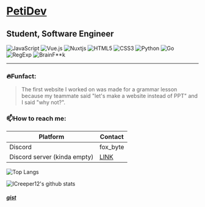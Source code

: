 # [**PetiDev**](https://petidev.github.io/PetiDevSite/) 
## Student, Software Engineer

![JavaScript](https://img.shields.io/badge/javascript-%23323330.svg?style=for-the-badge&logo=javascript&logoColor=%23F7DF1E)
![Vue.js](https://img.shields.io/badge/vuejs-%2335495e.svg?style=for-the-badge&logo=vuedotjs&logoColor=%234FC08D)
![Nuxtjs](https://img.shields.io/badge/Nuxt-002E3B?style=for-the-badge&logo=nuxt&logoColor=#00DC82)
![HTML5](https://img.shields.io/badge/html5-%23E34F26.svg?style=for-the-badge&logo=html5&logoColor=white)
![CSS3](https://img.shields.io/badge/css3-%231572B6.svg?style=for-the-badge&logo=css3&logoColor=white)
![Python](https://img.shields.io/badge/python-3670A0?style=for-the-badge&logo=python&logoColor=ffdd54)
![Go](https://img.shields.io/badge/Go-39477F?style=for-the-badge&logo=go&logoColor=white)
![RegExp](https://img.shields.io/badge/RegExp-323243?style=for-the-badge&logoColor=white)
![BrainF**k](https://img.shields.io/badge/BrainF**k-8E51FF?style=for-the-badge&logoColor=white)

---

### **🔥Funfact:**
> The first website I worked on was made for a grammar lesson because my teammate said "let's make a website instead of PPT" and I said "why not?". 

### **📫How to reach me:**
| Platform | Contact |
| - | - | 
| Discord | fox_byte |
| Discord server (kinda empty) | [LINK](https://discord.gg/8x9CHneNAK) |

![Top Langs](https://github-readme-stats.vercel.app/api/top-langs/?username=PetiDev&theme=dark) 

![ICreeper12's github stats](https://github-readme-stats.vercel.app/api?username=PetiDev&show_icons=true&theme=tokyonight)

##### [gist](https://gist.github.com/PetiDev)

<!--
![PetiDev profile picture]( https://github.com/PetiDev.png?size=150) 
-->
